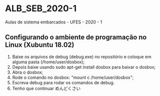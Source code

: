 # ALB_SEB_2020-1
Aulas de sistema embarcados - UFES - 2020 - 1


## Configurando o ambiente de programação no Linux (Xubuntu 18.02)

1) Baixe os arquivos de debug (debug.exe) no repositório e coloque em alguma pasta (/home/user/dosbox);
2) Depois baixe usando sudo apt-get install dosbox para baixar o dosbox;
3) Abra o dosbox;
4) Rode o comando no dosbox: "mount c /home/user/dosbox";
5) Escreva debug para rodar os comandos de debug.
6) Tenho que continuar めんどくさい
